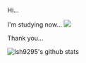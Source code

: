 Hi...

I'm studying now... <img src="https://img.shields.io/badge/Android-3DDC84?style=flat-square&logo=Android&logoColor=white"/>

Thank you...

![lsh9295's github stats](https://github-readme-stats.vercel.app/api?username=lsh9295&show_icons=true)

